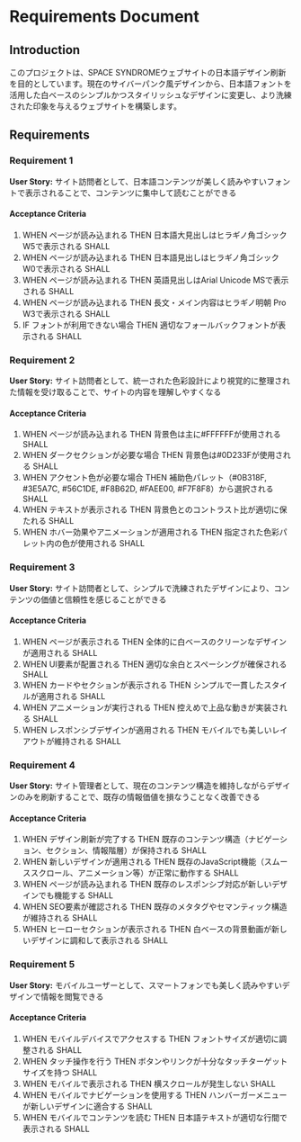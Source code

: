 # Requirements Document

## Introduction

このプロジェクトは、SPACE SYNDROMEウェブサイトの日本語デザイン刷新を目的としています。現在のサイバーパンク風デザインから、日本語フォントを活用した白ベースのシンプルかつスタイリッシュなデザインに変更し、より洗練された印象を与えるウェブサイトを構築します。

## Requirements

### Requirement 1

**User Story:** サイト訪問者として、日本語コンテンツが美しく読みやすいフォントで表示されることで、コンテンツに集中して読むことができる

#### Acceptance Criteria

1. WHEN ページが読み込まれる THEN 日本語大見出しはヒラギノ角ゴシック W5で表示される SHALL
2. WHEN ページが読み込まれる THEN 日本語見出しはヒラギノ角ゴシック W0で表示される SHALL
3. WHEN ページが読み込まれる THEN 英語見出しはArial Unicode MSで表示される SHALL
4. WHEN ページが読み込まれる THEN 長文・メイン内容はヒラギノ明朝 Pro W3で表示される SHALL
5. IF フォントが利用できない場合 THEN 適切なフォールバックフォントが表示される SHALL

### Requirement 2

**User Story:** サイト訪問者として、統一された色彩設計により視覚的に整理された情報を受け取ることで、サイトの内容を理解しやすくなる

#### Acceptance Criteria

1. WHEN ページが読み込まれる THEN 背景色は主に#FFFFFFが使用される SHALL
2. WHEN ダークセクションが必要な場合 THEN 背景色は#0D233Fが使用される SHALL
3. WHEN アクセント色が必要な場合 THEN 補助色パレット（#0B318F, #3E5A7C, #56C1DE, #F8B62D, #FAEE00, #F7F8F8）から選択される SHALL
4. WHEN テキストが表示される THEN 背景色とのコントラスト比が適切に保たれる SHALL
5. WHEN ホバー効果やアニメーションが適用される THEN 指定された色彩パレット内の色が使用される SHALL

### Requirement 3

**User Story:** サイト訪問者として、シンプルで洗練されたデザインにより、コンテンツの価値と信頼性を感じることができる

#### Acceptance Criteria

1. WHEN ページが表示される THEN 全体的に白ベースのクリーンなデザインが適用される SHALL
2. WHEN UI要素が配置される THEN 適切な余白とスペーシングが確保される SHALL
3. WHEN カードやセクションが表示される THEN シンプルで一貫したスタイルが適用される SHALL
4. WHEN アニメーションが実行される THEN 控えめで上品な動きが実装される SHALL
5. WHEN レスポンシブデザインが適用される THEN モバイルでも美しいレイアウトが維持される SHALL

### Requirement 4

**User Story:** サイト管理者として、現在のコンテンツ構造を維持しながらデザインのみを刷新することで、既存の情報価値を損なうことなく改善できる

#### Acceptance Criteria

1. WHEN デザイン刷新が完了する THEN 既存のコンテンツ構造（ナビゲーション、セクション、情報階層）が保持される SHALL
2. WHEN 新しいデザインが適用される THEN 既存のJavaScript機能（スムーススクロール、アニメーション等）が正常に動作する SHALL
3. WHEN ページが読み込まれる THEN 既存のレスポンシブ対応が新しいデザインでも機能する SHALL
4. WHEN SEO要素が確認される THEN 既存のメタタグやセマンティック構造が維持される SHALL
5. WHEN ヒーローセクションが表示される THEN 白ベースの背景動画が新しいデザインに調和して表示される SHALL

### Requirement 5

**User Story:** モバイルユーザーとして、スマートフォンでも美しく読みやすいデザインで情報を閲覧できる

#### Acceptance Criteria

1. WHEN モバイルデバイスでアクセスする THEN フォントサイズが適切に調整される SHALL
2. WHEN タッチ操作を行う THEN ボタンやリンクが十分なタッチターゲットサイズを持つ SHALL
3. WHEN モバイルで表示される THEN 横スクロールが発生しない SHALL
4. WHEN モバイルでナビゲーションを使用する THEN ハンバーガーメニューが新しいデザインに適合する SHALL
5. WHEN モバイルでコンテンツを読む THEN 日本語テキストが適切な行間で表示される SHALL